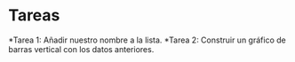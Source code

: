 # Tareas
*Tarea 1: Añadir nuestro nombre a la lista.
*Tarea 2: Construir un gráfico de barras vertical con los datos anteriores.
